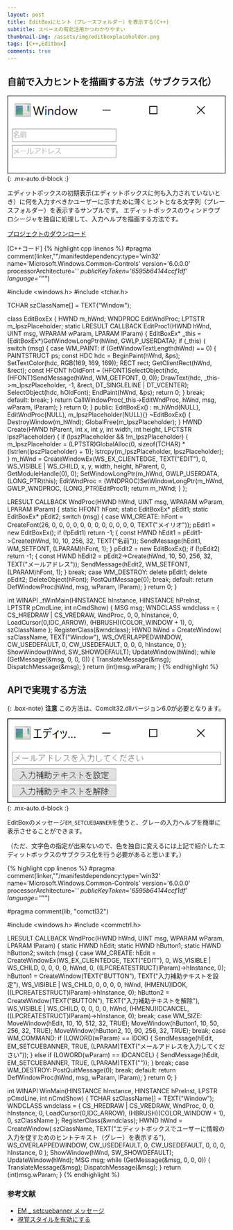 ```yaml
---
layout: post
title: EditBoxにヒント（プレースフォルダー）を表示する(C++)
subtitle: スペースの有効活用かつわかりやすい
thumbnail-img: /assets/img/editboxplaceholder.png
tags: [C++,Editbox]
comments: true
---
```


## 自前で入力ヒントを描画する方法（サブクラス化）

![](/assets/img/editboxplaceholder.png){: .mx-auto.d-block :}

エディットボックスの初期表示(エディットボックスに何も入力されていないとき）に何を入力すべきかユーザーに示すために薄くヒントとなる文字列（プレースフォルダー）を表示するサンプルです。
エディットボックスのウィンドウプロシージャを独自に処理して、入力ヘルプを描画する方法です。

[プロジェクトのダウンロード](https://github.com/kenjinote/EditBoxPlaceHolder/archive/master.zip)

[C++コード]
{% highlight cpp linenos %}
#pragma comment(linker,"\"/manifestdependency:type='win32' name='Microsoft.Windows.Common-Controls' version='6.0.0.0' processorArchitecture='*' publicKeyToken='6595b64144ccf1df' language='*'\"")

#include <windows.h>
#include <tchar.h>

TCHAR szClassName[] = TEXT("Window");

class EditBoxEx
{
  HWND m_hWnd;
  WNDPROC EditWndProc;
  LPTSTR m_lpszPlaceholder;
  static LRESULT CALLBACK EditProc1(HWND hWnd, UINT msg, WPARAM wParam, LPARAM lParam)
  {
    EditBoxEx* _this = (EditBoxEx*)GetWindowLongPtr(hWnd, GWLP_USERDATA);
    if (_this)
    {
      switch (msg)
      {
      case WM_PAINT:
        if (GetWindowTextLength(hWnd) == 0)
        {
          PAINTSTRUCT ps;
          const HDC hdc = BeginPaint(hWnd, &ps);
          SetTextColor(hdc, RGB(169, 169, 169));
          RECT rect;
          GetClientRect(hWnd, &rect);
          const HFONT hOldFont = (HFONT)SelectObject(hdc, (HFONT)SendMessage(hWnd, WM_GETFONT, 0, 0));
          DrawText(hdc, _this->m_lpszPlaceholder, -1, &rect, DT_SINGLELINE | DT_VCENTER);
          SelectObject(hdc, hOldFont);
          EndPaint(hWnd, &ps);
          return 0;
        }
        break;
      default:
        break;
      }
      return CallWindowProc(_this->EditWndProc, hWnd, msg, wParam, lParam);
    }
    return 0;
  }
public:
  EditBoxEx() : m_hWnd(NULL), EditWndProc(NULL), m_lpszPlaceholder(NULL){}
  ~EditBoxEx() { DestroyWindow(m_hWnd); GlobalFree(m_lpszPlaceholder); }
  HWND Create(HWND hParent, int x, int y, int width, int height, LPCTSTR lpszPlaceholder)
  {
    if (lpszPlaceholder && !m_lpszPlaceholder)
    {
      m_lpszPlaceholder = (LPTSTR)GlobalAlloc(0, sizeof(TCHAR) * (lstrlen(lpszPlaceholder) + 1));
      lstrcpy(m_lpszPlaceholder, lpszPlaceholder);
    }
    m_hWnd = CreateWindowEx(WS_EX_CLIENTEDGE, TEXT("EDIT"), 0, WS_VISIBLE | WS_CHILD, x, y, width, height, hParent, 0, GetModuleHandle(0), 0);
    SetWindowLongPtr(m_hWnd, GWLP_USERDATA, (LONG_PTR)this);
    EditWndProc = (WNDPROC)SetWindowLongPtr(m_hWnd, GWLP_WNDPROC, (LONG_PTR)EditProc1);
    return m_hWnd;
  }
};

LRESULT CALLBACK WndProc(HWND hWnd, UINT msg, WPARAM wParam, LPARAM lParam)
{
  static HFONT hFont;
  static EditBoxEx* pEdit1;
  static EditBoxEx* pEdit2;
  switch (msg)
  {
  case WM_CREATE:
    hFont = CreateFont(26, 0, 0, 0, 0, 0, 0, 0, 0, 0, 0, 0, 0, TEXT("メイリオ"));
    pEdit1 = new EditBoxEx();
    if (!pEdit1) return -1;
    {
      const HWND hEdit1 = pEdit1->Create(hWnd, 10, 10, 256, 32, TEXT("名前"));
      SendMessage(hEdit1, WM_SETFONT, (LPARAM)hFont, 1);
    }
    pEdit2 = new EditBoxEx();
    if (!pEdit2) return -1;
    {
      const HWND hEdit2 = pEdit2->Create(hWnd, 10, 50, 256, 32, TEXT("メールアドレス"));
      SendMessage(hEdit2, WM_SETFONT, (LPARAM)hFont, 1);
    }
    break;
  case WM_DESTROY:
    delete pEdit1;
    delete pEdit2;
    DeleteObject(hFont);
    PostQuitMessage(0);
    break;
  default:
    return DefWindowProc(hWnd, msg, wParam, lParam);
  }
  return 0;
}

int WINAPI _tWinMain(HINSTANCE hInstance, HINSTANCE hPreInst, LPTSTR pCmdLine, int nCmdShow)
{
  MSG msg;
  WNDCLASS wndclass = {
    CS_HREDRAW | CS_VREDRAW,
    WndProc,
    0,
    0,
    hInstance,
    0,
    LoadCursor(0,IDC_ARROW),
    (HBRUSH)(COLOR_WINDOW + 1),
    0,
    szClassName
  };
  RegisterClass(&wndclass);
  HWND hWnd = CreateWindow(
    szClassName,
    TEXT("Window"),
    WS_OVERLAPPEDWINDOW,
    CW_USEDEFAULT,
    0,
    CW_USEDEFAULT,
    0,
    0,
    0,
    hInstance,
    0
  );
  ShowWindow(hWnd, SW_SHOWDEFAULT);
  UpdateWindow(hWnd);
  while (GetMessage(&msg, 0, 0, 0))
  {
    TranslateMessage(&msg);
    DispatchMessage(&msg);
  }
  return (int)msg.wParam;
}
{% endhighlight %}

## APIで実現する方法

{: .box-note}
**注意** この方法は、Comclt32.dllバージョン6.0が必要となります。

![](/assets/img/editboxbanner.png){: .mx-auto.d-block :}

EditBoxのメッセージ`EM_SETCUEBANNER`を使うと、グレーの入力ヘルプを簡単に表示させることができます。

（ただ、文字色の指定が出来ないので、色を独自に変えるには上記で紹介したエディットボックスのサブクラス化を行う必要があると思います。）

{% highlight cpp linenos %}
#pragma comment(linker,"\"/manifestdependency:type='win32' name='Microsoft.Windows.Common-Controls' version='6.0.0.0' processorArchitecture='*' publicKeyToken='6595b64144ccf1df' language='*'\"")

#pragma comment(lib, "comctl32")

#include <windows.h>
#include <commctrl.h>

LRESULT CALLBACK WndProc(HWND hWnd, UINT msg, WPARAM wParam, LPARAM lParam)
{
  static HWND hEdit;
  static HWND hButton1;
  static HWND hButton2;
  switch (msg)
  {
  case WM_CREATE:
    hEdit = CreateWindowEx(WS_EX_CLIENTEDGE, TEXT("EDIT"), 0, WS_VISIBLE | WS_CHILD, 0, 0, 0, 0, hWnd, 0, ((LPCREATESTRUCT)lParam)->hInstance, 0);
    hButton1 = CreateWindow(TEXT("BUTTON"), TEXT("入力補助テキストを設定"), WS_VISIBLE | WS_CHILD, 0, 0, 0, 0, hWnd, (HMENU)IDOK, ((LPCREATESTRUCT)lParam)->hInstance, 0);
    hButton2 = CreateWindow(TEXT("BUTTON"), TEXT("入力補助テキストを解除"), WS_VISIBLE | WS_CHILD, 0, 0, 0, 0, hWnd, (HMENU)IDCANCEL, ((LPCREATESTRUCT)lParam)->hInstance, 0);
    break;
  case WM_SIZE:
    MoveWindow(hEdit, 10, 10, 512, 32, TRUE);
    MoveWindow(hButton1, 10, 50, 256, 32, TRUE);
    MoveWindow(hButton2, 10, 90, 256, 32, TRUE);
    break;
  case WM_COMMAND:
    if (LOWORD(wParam) == IDOK)
    {
      SendMessage(hEdit, EM_SETCUEBANNER, TRUE, (LPARAM)TEXT("メールアドレスを入力してください"));
    }
    else if (LOWORD(wParam) == IDCANCEL)
    {
      SendMessage(hEdit, EM_SETCUEBANNER, TRUE, (LPARAM)TEXT(""));
    }
    break;
  case WM_DESTROY:
    PostQuitMessage(0);
    break;
  default:
    return DefWindowProc(hWnd, msg, wParam, lParam);
  }
  return 0;
}

int WINAPI WinMain(HINSTANCE hInstance, HINSTANCE hPreInst, LPSTR pCmdLine, int nCmdShow)
{
  TCHAR szClassName[] = TEXT("Window");
  WNDCLASS wndclass = {
    CS_HREDRAW | CS_VREDRAW,
    WndProc,
    0,
    0,
    hInstance,
    0,
    LoadCursor(0,IDC_ARROW),
    (HBRUSH)(COLOR_WINDOW + 1),
    0,
    szClassName
  };
  RegisterClass(&wndclass);
  HWND hWnd = CreateWindow(
    szClassName,
    TEXT("エディットボックスでユーザーに情報の入力を促すためのヒントテキスト（グレー）を表示する"),
    WS_OVERLAPPEDWINDOW,
    CW_USEDEFAULT,
    0,
    CW_USEDEFAULT,
    0,
    0,
    0,
    hInstance,
    0
  );
  ShowWindow(hWnd, SW_SHOWDEFAULT);
  UpdateWindow(hWnd);
  MSG msg;
  while (GetMessage(&msg, 0, 0, 0))
  {
    TranslateMessage(&msg);
    DispatchMessage(&msg);
  }
  return (int)msg.wParam;
}
{% endhighlight %}

### 参考文献
- [EM _ setcuebanner メッセージ](https://docs.microsoft.com/ja-jp/windows/win32/controls/em-setcuebanner)
- [視覚スタイルを有効にする](https://docs.microsoft.com/ja-jp/windows/win32/controls/cookbook-overview)
